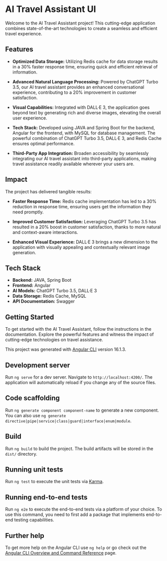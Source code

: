 # AI Travel Assistant UI
Welcome to the AI Travel Assistant project! This cutting-edge application combines state-of-the-art technologies to create a seamless and efficient travel experience.

## Features

- **Optimized Data Storage:** Utilizing Redis cache for data storage results in a 30% faster response time, ensuring quick and efficient retrieval of information.

- **Advanced Natural Language Processing:** Powered by ChatGPT Turbo 3.5, our AI travel assistant provides an enhanced conversational experience, contributing to a 20% improvement in customer satisfaction.

- **Visual Capabilities:** Integrated with DALL·E 3, the application goes beyond text by generating rich and diverse images, elevating the overall user experience.

- **Tech Stack:** Developed using JAVA and Spring Boot for the backend, Angular for the frontend, with MySQL for database management. The powerful combination of ChatGPT Turbo 3.5, DALL·E 3, and Redis Cache ensures optimal performance.

- **Third-Party App Integration:** Broaden accessibility by seamlessly integrating our AI travel assistant into third-party applications, making travel assistance readily available wherever your users are.

## Impact

The project has delivered tangible results:

- **Faster Response Time:** Redis cache implementation has led to a 30% reduction in response time, ensuring users get the information they need promptly.

- **Improved Customer Satisfaction:** Leveraging ChatGPT Turbo 3.5 has resulted in a 20% boost in customer satisfaction, thanks to more natural and context-aware interactions.

- **Enhanced Visual Experience:** DALL·E 3 brings a new dimension to the application with visually appealing and contextually relevant image generation.

## Tech Stack

- **Backend:** JAVA, Spring Boot
- **Frontend:** Angular
- **AI Models:** ChatGPT Turbo 3.5, DALL·E 3
- **Data Storage:** Redis Cache, MySQL
- **API Documentation:** Swagger

## Getting Started

To get started with the AI Travel Assistant, follow the instructions in the documentation. Explore the powerful features and witness the impact of cutting-edge technologies on travel assistance.

This project was generated with [Angular CLI](https://github.com/angular/angular-cli) version 16.1.3.

## Development server

Run `ng serve` for a dev server. Navigate to `http://localhost:4200/`. The application will automatically reload if you change any of the source files.

## Code scaffolding

Run `ng generate component component-name` to generate a new component. You can also use `ng generate directive|pipe|service|class|guard|interface|enum|module`.

## Build

Run `ng build` to build the project. The build artifacts will be stored in the `dist/` directory.

## Running unit tests

Run `ng test` to execute the unit tests via [Karma](https://karma-runner.github.io).

## Running end-to-end tests

Run `ng e2e` to execute the end-to-end tests via a platform of your choice. To use this command, you need to first add a package that implements end-to-end testing capabilities.

## Further help

To get more help on the Angular CLI use `ng help` or go check out the [Angular CLI Overview and Command Reference](https://angular.io/cli) page.
